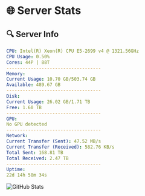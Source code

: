 # 🌐 Server Stats
## 🔍 Server Info
```yaml
CPU: Intel(R) Xeon(R) CPU E5-2699 v4 @ 1321.56GHz
CPU Usage: 0.50%
Cores: 44P | 88T
-----------------------------------
Memory:
Current Usage: 10.70 GB/503.74 GB
Available: 489.67 GB
-----------------------------------
Disk:
Current Usage: 26.02 GB/1.71 TB
Free: 1.60 TB
-----------------------------------
GPU:
No GPU detected
-----------------------------------
Network:
Current Transfer (Sent): 47.52 MB/s
Current Transfer (Received): 582.76 KB/s
Total Sent: 168.81 TB
Total Received: 2.47 TB
-----------------------------------
Uptime:
22d 14h 58m 34s
```
![GitHub Stats](https://img.shields.io/badge/Updated-2025-03-02_13:41:52-blue)